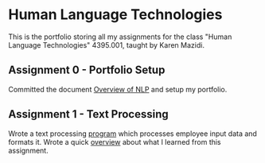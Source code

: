 # Human Language Technologies
This is the portfolio storing all my assignments for the class "Human Language Technologies" 4395.001, taught by Karen Mazidi.

## Assignment 0 - Portfolio Setup
Committed the document [Overview of NLP](Overview_of_NLP.pdf) and setup my portfolio.

## Assignment 1 - Text Processing
Wrote a text processing [program](Assignment_1-Text_Processing/text_processing.py) which processes employee input data and formats it. Wrote a quick [overview](Assignment_1-Text_Processing/Overview.docx) about what I learned from this assignment.
